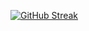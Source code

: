 [![GitHub Streak](http://github-readme-streak-stats.herokuapp.com?user=Aiwwa&theme=radical&hide_border=true)](https://git.io/streak-stats)
